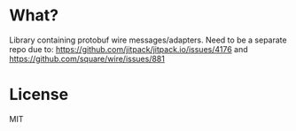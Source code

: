 # What?

Library containing protobuf wire messages/adapters. Need to be a separate repo due to:
https://github.com/jitpack/jitpack.io/issues/4176
and
https://github.com/square/wire/issues/881

# License

MIT
